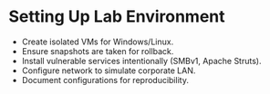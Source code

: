 # Setting Up Lab Environment

- Create isolated VMs for Windows/Linux.  
- Ensure snapshots are taken for rollback.  
- Install vulnerable services intentionally (SMBv1, Apache Struts).  
- Configure network to simulate corporate LAN.  
- Document configurations for reproducibility.
